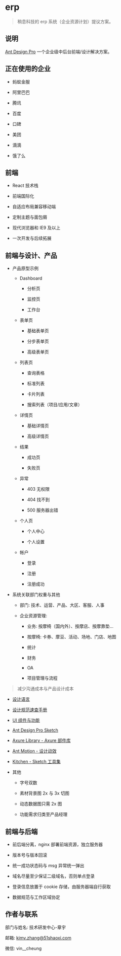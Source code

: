 # erp

> 稍息科技的 erp 系统（企业资源计划）提议方案。

## 说明

[Ant Design Pro] 一个企业级中后台前端/设计解决方案。

## 正在使用的企业

+ 蚂蚁金服

+ 阿里巴巴

+ 腾讯

+ 百度

+ 口碑

+ 美团

+ 滴滴

+ 饿了么

## 前端

+ React 技术栈

+ 前端国际化

+ 自适应布局兼容移动端

+ 定制主题与面包屑

+ 现代浏览器和 IE9 及以上

+ 一次开发与后续拓展

## 前端与设计、产品

+ 产品原型示例

  + Dashboard

    + 分析页

    + 监控页

    + 工作台

  + 表单页

    + 基础表单页

    + 分步表单页

    + 高级表单页

  + 列表页

    + 查询表格

    + 标准列表

    + 卡片列表

    + 搜索列表（项目/应用/文章）

  + 详情页

    + 基础详情页

    + 高级详情页

  + 结果

    + 成功页

    + 失败页

  + 异常
    + 403 无权限

    + 404 找不到

    + 500 服务器出错

  + 个人页

    + 个人中心

    + 个人设置

  + 帐户

    + 登录

    + 注册

    + 注册成功

+ 系统关联部门权重与其他

  + 部门: 技术、运营、产品、大区、客服、人事

  + 企业资源管理:

    + 业务: 按摩椅（国内外）、按摩店、按摩靠垫...

    + 按摩椅: 卡券、摩豆、活动、场地、门店、地图

    + 统计

    + 财务

    + OA

    + 项目管理与流程

> 减少沟通成本与产品设计成本

+ [设计语言]

+ [设计规范速查手册]

+ [UI 组件与功能]

+ [Ant Design Pro Sketch]

+ [Axure Library - Axure 部件库]

+ [Ant Motion - 设计动效]

+ [Kitchen - Sketch 工具集]

+ 其他

  + 字号双数

  + 素材背景图 2x 与 3x 切图

  + 动态数据图只需 2x 图

  + 功能需求归类至产品经理

## 前端与后端

+ 前后端分离，nginx 部署前端资源，独立服务器

+ 版本号与版本回滚

+ 统一成功状态码与 msg 异常统一弹出

+ 域名尽量至少保证二级域名，否则单点登录

+ 登录信息放置于 cookie 存储，由服务器端自行获取

+ 数据规范与工作区域协定

## 作者与联系

部门与姓名: 技术研发中心-章宇

邮箱: [kimv.zhang@51shaoxi.com]

微信: vin__cheung

[Ant Design Pro]: https://preview.pro.ant.design/dashboard/analysis

[Ant Design Pro Sketch]: https://github.com/ant-design/ant-design/releases/download/resource/Ant.Design.Pro.sketch

[设计语言]: https://ant.design/docs/spec/introduce-cn

[设计规范速查手册]: https://github.com/ant-design/ant-design/wiki/Ant-Design-%E8%AE%BE%E8%AE%A1%E5%9F%BA%E7%A1%80%E7%AE%80%E7%89%88

[UI 组件与功能]: https://pro.ant.design/components/AvatarList-cn/

[Axure Library - Axure 部件库]: http://ux.ant.design/

[Ant Motion - 设计动效]: https://motion.ant.design/

[Kitchen - Sketch 工具集]: http://kitchen.alipay.com/

[kimv.zhang@51shaoxi.com]: mailto:zhangyu.vin@gmail.com
